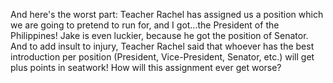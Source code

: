 And here's the worst part: Teacher Rachel has assigned us a position which we are going to pretend to run for, and I got…the President of the Philippines! Jake is even luckier, because he got the position of Senator. And to add insult to injury, Teacher Rachel said that whoever has the best introduction per position (President, Vice-President, Senator, etc.) will get plus points in seatwork! How will this assignment ever get worse?